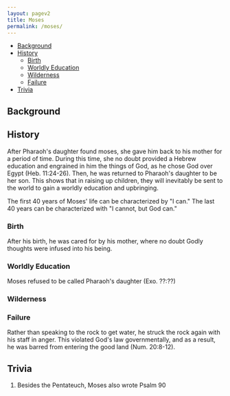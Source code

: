 ```yaml
---
layout: pagev2
title: Moses
permalink: /moses/
---
```

- [Background](#background)
- [History](#history)
  - [Birth](#birth)
  - [Worldly Education](#worldly-education)
  - [Wilderness](#wilderness)
  - [Failure](#failure)
- [Trivia](#trivia)

## Background

## History

After Pharaoh's daughter found moses, she gave him back to his mother for a period of time. During this time, she no doubt provided a Hebrew education and engrained in him the things of God, as he chose God over Egypt (Heb. 11:24-26). Then, he was returned to Pharaoh's daughter to be her son. This shows that in raising up children, they will inevitably be sent to the world to gain a worldly education and upbringing. 

The first 40 years of Moses' life can be characterized by "I can." The last 40 years can be characterized with "I cannot, but God can."

### Birth

After his birth, he was cared for by his mother, where no doubt Godly thoughts were infused into his being.

### Worldly Education

Moses refused to be called Pharaoh's daughter (Exo. ??:??)

### Wilderness

### Failure

Rather than speaking to the rock to get water, he struck the rock again with his staff in anger. This violated God's law governmentally, and as a result, he was barred from entering the good land (Num. 20:8-12).

## Trivia

1. Besides the Pentateuch, Moses also wrote Psalm 90
